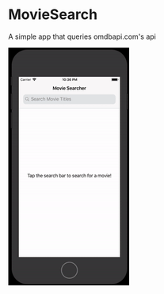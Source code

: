 # MovieSearch
A simple app that queries omdbapi.com's api

![Dijkstra's Algorithm playing multiple GIFs](https://github.com/djk12587/MovieSearch/blob/master/movie_search_example.gif?raw=true)

